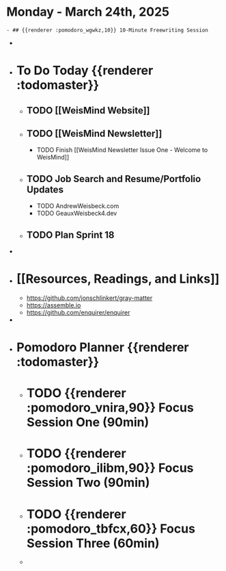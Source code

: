 # Monday - March 24th, 2025
	- ## {{renderer :pomodoro_wgwkz,10}} 10-Minute Freewriting Session
-
- # To Do Today {{renderer :todomaster}}
	- ## TODO [[WeisMind Website]]
	- ## TODO [[WeisMind Newsletter]]
		- TODO Finish [[WeisMind Newsletter Issue One - Welcome to WeisMind]]
	- ## TODO Job Search and Resume/Portfolio Updates
		- TODO AndrewWeisbeck.com
		- TODO GeauxWeisbeck4.dev
	- ## TODO Plan Sprint 18
-
- # [[Resources, Readings, and Links]]
	- https://github.com/jonschlinkert/gray-matter
	- https://assemble.io
	- https://github.com/enquirer/enquirer
-
- # Pomodoro Planner {{renderer :todomaster}}
	- # TODO {{renderer :pomodoro_vnira,90}} Focus Session One (90min)
	- # TODO {{renderer :pomodoro_ilibm,90}} Focus Session Two (90min)
	- # TODO {{renderer :pomodoro_tbfcx,60}} Focus Session Three (60min)
	-